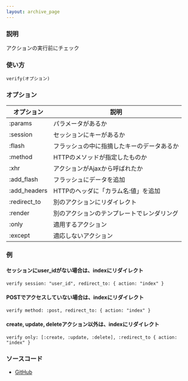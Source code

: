 ```yaml
---
layout: archive_page
---
```

### 説明
アクションの実行前にチェック

### 使い方
    verify(オプション)

### オプション

オプション        | 説明
-------------|-------------------------
:params      | パラメータがあるか
:session     | セッションにキーがあるか
:flash       | フラッシュの中に指摘したキーのデータあるか
:method      | HTTPのメソッドが指定したものか
:xhr         | アクションがAjaxから呼ばれたか
:add_flash   | フラッシュにデータを追加
:add_headers | HTTPのヘッダに「カラム名:値」を追加
:redirect_to | 別のアクションにリダイレクト
:render      | 別のアクションのテンプレートでレンダリング
:only        | 適用するアクション
:except      | 適応しないアクション

### 例
#### セッションにuser_idがない場合は、indexにリダイレクト
    verify session: "user_id", redirect_to: { action: "index" }

#### POSTでアクセスしていない場合は、indexにリダイレクト
    verify method: :post, redirect_to: { action: "index" }

#### create, update, deleteアクション以外は、indexにリダイレクト
    verify only: [:create, :update, :delete], :redirect_to { action: "index" }

### ソースコード
* [GitHub](https://github.com/rails/rails/blob/ac30e389ecfa0e26e3d44c1eda8488ddf63b3ecc/activesupport/lib/active_support/message_verifier.rb#L175)